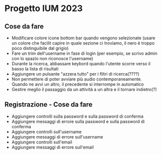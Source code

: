 # Progetto IUM 2023

## Cose da fare 

- Modificare colore icone bottom bar quando vengono selezionate (usare un colore che facilit capire in quale sezione ci troviamo, il nero è troppo 
poco distinguibile dal grigio)  
- Fare un trim dell'username in fase di login (per esempio, se scrivo admin con lo spazio non riconosce l'username)
- Durante la ricerca, abbassare keybord quando l'utente scorre verso il basso la lista di risultati
- Aggiungere un pulsante "azzera tutto" per i filtri di ricerca(????)
- Non permettere di poter avviare più audio contemporaneamente. Quando ne avvi un altro, il precedente si interrompe in automatico
- Gestire meglio il passaggio da un attività a un altra e il tornare indietro(?)
  
## Registrazione - Cose da fare

- Aggiungere controlli sulla password e sulla password di conferma
- Aggiungere messaggi di errore sulla password e sulla password di conferma
- Aggiungere controlli sull'username
- Aggiungere messaggi di errore sull'username
- Aggiungere controlli sull'email 
- Aggiungere messaggi di errore sull'email